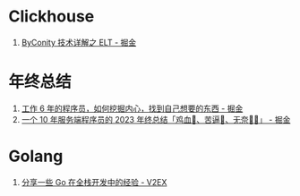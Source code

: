 # Clickhouse

1. [ByConity 技术详解之 ELT - 掘金](https://juejin.cn/post/7298531081148907574)

# 年终总结

1. [工作 6 年的程序员，如何挖掘内心，找到自己想要的东西 - 掘金](https://juejin.cn/post/7312266765123010600)
2. [一个 10 年服务端程序员的 2023 年终总结「鸡血🤩、苦逼🥹、无奈😮‍💨」 - 掘金](https://juejin.cn/post/7313242107682242586)

# Golang

1. [分享一些 Go 在全栈开发中的经验 - V2EX](https://v2ex.com/t/996257#reply33)